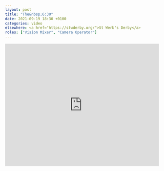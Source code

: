 ```yaml
---
layout: post
title: "The&nbsp;6:30"
date: 2021-09-19 18:30 +0100
categories: video
elsewhere: <a href="https://stwderby.org/">St Werb's Derby</a>
roles: ["Vision Mixer", "Camera Operator"]
---
```


<iframe width="100%" height="400em" src="https://www.youtube.com/embed/xc2Hjh4MiOQ" frameborder="0" allow="accelerometer; autoplay; clipboard-write; encrypted-media; gyroscope; picture-in-picture" allowfullscreen></iframe>
